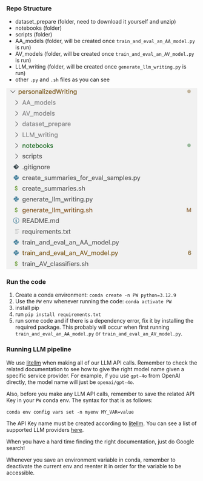 ### Repo Structure 

- dataset_prepare (folder, need to download it yourself and unzip)
- notebooks (folder)
- scripts (folder)
- AA_models (folder, will be created once `train_and_eval_an_AA_model.py` is run)
- AV_models (folder, will be created once `train_and_eval_an_AV_model.py` is run)
- LLM_writing (folder, will be created once `generate_llm_writing.py` is run)
- other `.py` and `.sh` files as you can see

<p align='center'>
 <img align="center" src="./fileStructure.png">
</p>




### Run the code

1. Create a conda environment: `conda create -n PW python=3.12.9`
2. Use the `PW` env whenever running the code: `conda activate PW`
3. install pip
4. run `pip install requirements.txt`
5. run some code and if there is a dependency error, fix it by installing the required package. This probably will  occur when first running `train_and_eval_an_AA_model.py` or `train_and_eval_an_AV_model.py`.

### Running LLM pipeline

We use [litellm](https://github.com/BerriAI/litellm) when making all of our LLM API calls. Remember to check the related documentation to see how to give the right model name given a specific service provider. For example, if you use `gpt-4o` from OpenAI directly, the model name will just be `openai/gpt-4o`.

Also, before you make any LLM API calls, remember to save the related API Key in your `PW` conda env. The syntax for that is as follows:

```
conda env config vars set -n myenv MY_VAR=value
```

The API Key name must be created according to [litellm](https://github.com/BerriAI/litellm). You can see a list of supported LLM providers [here](https://docs.litellm.ai/docs/providers).

When you have a hard time finding the right documentation, just do Google search!

Whenever you save an environment variable in conda, remember to deactivate the current env and reenter it in order for the variable to be accessible. 